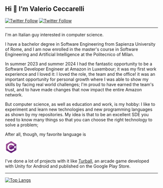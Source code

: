 ## Hi 👋 I’m Valerio Ceccarelli

[<img alt="Twitter Follow" src="https://img.shields.io/twitter/url?label=ValerioCeccare1&style=social&url=https%3A%2F%2Ftwitter.com%2FValerioCeccare1">](https://twitter.com/ValerioCeccare1) [<img alt="Twitter Follow" src="https://img.shields.io/twitter/url?label=Valerio.Ceccarelli&logo=instagram&style=social&url=https%3A%2F%2Fwww.instagram.com%2Fvalerio.ceccarelli%2F">](https://www.instagram.com/valerio.ceccarelli/)

---

I'm an Italian guy interested in computer science.

I have a bachelor degree in Software Engineering from Sapienza University of Rome, and I am now enrolled in the master's course in Software Engineering and Artificial Intelligence at the Politecnico of Milan.

In summer 2023 and summer 2024 I had the fantastic opportunity to be a Software Developer Engineer at Amazon in Luxembour; it was my first work experience and I loved it: I loved the role, the team and the office!
it was an important opportunity for personal growth where I was able to show my skills by facing real world challenges; I'm proud to have earned the team's trust, and to have made changes that now impact the entire Amazon network.

But computer science, as well as education and work, is my hobby: I like to experiment and learn new technologies and new programming languages as shown by my repositories.
My idea is that to be an excellent SDE you need to know many things so that you can choose the right technology to solve a problem; 

After all, though, my favorite language is

<img src="https://github.com/devicons/devicon/blob/master/icons/csharp/csharp-original.svg" alt="csharp logo" width="40" height="40" />

I've done a lot of projects with it like [Turball](https://play.google.com/store/apps/details?id=com.ValerioEngine.Turball), an arcade game developed with Unity for Android and published on the Google Play Store.

---

[![Top Langs](https://github-readme-stats.vercel.app/api/top-langs/?username=ValerioCeccarelli&theme=radical)](https://github.com/anuraghazra/github-readme-stats)
